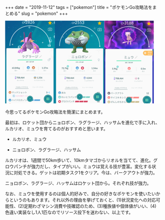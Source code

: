 +++
date = "2019-11-12"
tags = ["pokemon"]
title = "ポケモンGo攻略法をまとめる"
slug = "pokemon"
+++

![](https://raw.githubusercontent.com/mba-hack/images/master/pokemongo_2019111201.png)

今思ってるポケモンGo攻略法を簡潔にまとめます。

最初は、ロケット団からニョロボン、ラグラージ、ハッサムを進化で手に入れ、ルカリオ、ミュウを育てるのがおすすめと思います。

- ルカリオ、ミュウ

- ニョロボン、ラグラージ、ハッサム

ルカリオは、1週間で50km歩いて、10kmタマゴからリオルを当てて、進化。グロウパンチが強力だし、タイプがいい。ミュウは覚える技が豊富。変化する状況に対処できる。ゲットは初期タスク1をクリア。今は、バークアウトが強力。

ニョロボン、ラグラージ、ハッサムはロケット団から。それぞれ技が強力。

なお、ミュウを使用するのは個人的好みで、自分の好きなポケモンを使いたいからというのもあります。それ以外の理由を挙げておくと、(1)状況変化への対応可能性、(2)定期わざマシン消費や技確認のため、(3)種族値や個体値がいい、(4)色違い実装なし1人1匹なのでリソース投下を迷わない、以上です。

